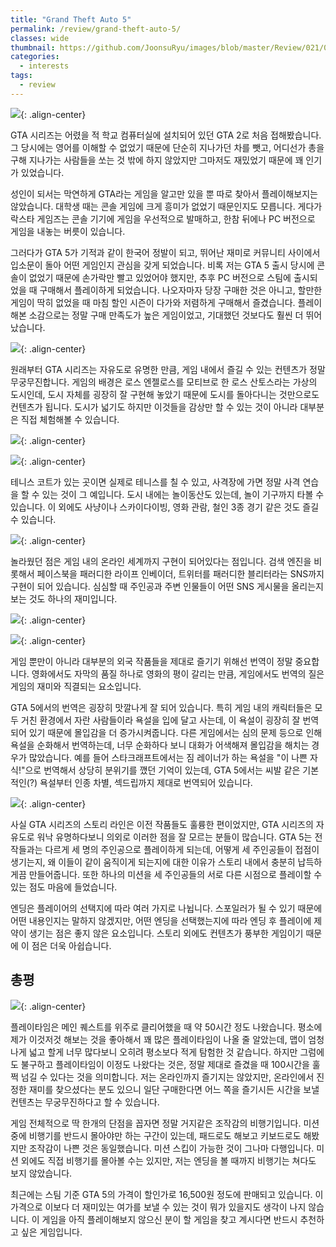 ```yaml
---
title: "Grand Theft Auto 5"
permalink: /review/grand-theft-auto-5/
classes: wide
thumbnail: https://github.com/JoonsuRyu/images/blob/master/Review/021/00.jpg?raw=true
categories:
  - interests
tags:
  - review
---
```


![](https://github.com/JoonsuRyu/images/blob/master/Review/021/00.jpg?raw=true){: .align-center}

GTA 시리즈는 어렸을 적 학교 컴퓨터실에 설치되어 있던 GTA 2로 처음 접해봤습니다. 그 당시에는 영어를 이해할 수 없었기 때문에 단순히 지나가던 차를 뺏고, 어디선가 총을 구해 지나가는 사람들을 쏘는 것 밖에 하지 않았지만 그마저도 재밌었기 때문에 꽤 인기가 있었습니다.

성인이 되서는 막연하게 GTA라는 게임을 알고만 있을 뿐 따로 찾아서 플레이해보지는 않았습니다. 대학생 때는 콘솔 게임에 크게 흥미가 없었기 때문인지도 모릅니다. 게다가 락스타 게임즈는 콘솔 기기에 게임을 우선적으로 발매하고, 한참 뒤에나 PC 버전으로 게임을 내놓는 버릇이 있습니다.

그러다가 GTA 5가 기적과 같이 한국어 정발이 되고, 뛰어난 재미로 커뮤니티 사이에서 입소문이 돌아 어떤 게임인지 관심을 갖게 되었습니다. 비록 저는 GTA 5 출시 당시에 콘솔이 없었기 때문에 손가락만 빨고 있었어야 했지만, 추후 PC 버전으로 스팀에 출시되었을 때 구매해서 플레이하게 되었습니다. 나오자마자 당장 구매한 것은 아니고, 할만한 게임이 딱히 없었을 때 마침 할인 시즌이 다가와 저렴하게 구매해서 즐겼습니다. 플레이해본 소감으로는 정말 구매 만족도가 높은 게임이었고, 기대했던 것보다도 훨씬 더 뛰어났습니다.

![](https://github.com/JoonsuRyu/images/blob/master/Review/021/01.jpg?raw=true){: .align-center}

원래부터 GTA 시리즈는 자유도로 유명한 만큼, 게임 내에서 즐길 수 있는 컨텐츠가 정말 무궁무진합니다. 게임의 배경은 로스 엔젤로스를 모티브로 한 로스 산토스라는 가상의 도시인데, 도시 자체를 굉장히 잘 구현해 놓았기 때문에 도시를 돌아다니는 것만으로도 컨텐츠가 됩니다. 도시가 넓기도 하지만 이것들을 감상만 할 수 있는 것이 아니라 대부분은 직접 체험해볼 수 있습니다.

![](https://github.com/JoonsuRyu/images/blob/master/Review/021/02.jpg?raw=true){: .align-center}

![](https://github.com/JoonsuRyu/images/blob/master/Review/021/03.jpg?raw=true){: .align-center}

테니스 코트가 있는 곳이면 실제로 테니스를 칠 수 있고, 사격장에 가면 정말 사격 연습을 할 수 있는 것이 그 예입니다. 도시 내에는 놀이동산도 있는데, 놀이 기구까지 타볼 수 있습니다. 이 외에도 사냥이나 스카이다이빙, 영화 관람, 철인 3종 경기 같은 것도 즐길 수 있습니다.

![](https://github.com/JoonsuRyu/images/blob/master/Review/021/04.jpg?raw=true){: .align-center}

놀라웠던 점은 게임 내의 온라인 세계까지 구현이 되어있다는 점입니다. 검색 엔진을 비롯해서 페이스북을 패러디한 라이프 인베이더, 트위터를 패러디한 블리터라는 SNS까지 구현이 되어 있습니다. 심심할 때 주인공과 주변 인물들이 어떤 SNS 게시물을 올리는지 보는 것도 하나의 재미입니다.

![](https://github.com/JoonsuRyu/images/blob/master/Review/021/05.jpg?raw=true){: .align-center}

![](https://github.com/JoonsuRyu/images/blob/master/Review/021/06.jpg?raw=true){: .align-center}

게임 뿐만이 아니라 대부분의 외국 작품들을 제대로 즐기기 위해선 번역이 정말 중요합니다. 영화에서도 자막의 품질 하나로 영화의 평이 갈리는 만큼, 게임에서도 번역의 질은 게임의 재미와 직결되는 요소입니다.

GTA 5에서의 번역은 굉장히 맛깔나게 잘 되어 있습니다. 특히 게임 내의 캐릭터들은 모두 거친 환경에서 자란 사람들이라 욕설을 입에 달고 사는데, 이 욕설이 굉장히 잘 번역되어 있기 때문에 몰입감을 더 증가시켜줍니다. 다른 게임에서는 심의 문제 등으로 인해 욕설을 순화해서 번역하는데, 너무 순화하다 보니 대화가 어색해져 몰입감을 해치는 경우가 많았습니다. 예를 들어 스타크래프트에서는 짐 레이너가 하는 욕설을 "이 나쁜 자식!"으로 번역해서 상당히 분위기를 깼던 기억이 있는데, GTA 5에서는 씨발 같은 기본적인(?) 욕설부터 인종 차별, 섹드립까지 제대로 번역되어 있습니다.

![](https://github.com/JoonsuRyu/images/blob/master/Review/021/07.jpg?raw=true){: .align-center}

사실 GTA 시리즈의 스토리 라인은 이전 작품들도 훌륭한 편이었지만, GTA 시리즈의 자유도로 워낙 유명하다보니 의외로 이러한 점을 잘 모르는 분들이 많습니다. GTA 5는 전작들과는 다르게 세 명의 주인공으로 플레이하게 되는데, 어떻게 세 주인공들이 접점이 생기는지, 왜 이들이 같이 움직이게 되는지에 대한 이유가 스토리 내에서 충분히 납득하게끔 만들어줍니다. 또한 하나의 미션을 세 주인공들의 서로 다른 시점으로 플레이할 수 있는 점도 마음에 들었습니다.

엔딩은 플레이어의 선택지에 따라 여러 가지로 나뉩니다. 스포일러가 될 수 있기 때문에 어떤 내용인지는 말하지 않겠지만, 어떤 엔딩을 선택했는지에 따라 엔딩 후 플레이에 제약이 생기는 점은 좋지 않은 요소입니다. 스토리 외에도 컨텐츠가 풍부한 게임이기 때문에 이 점은 더욱 아쉽습니다.

## 총평

![](https://github.com/JoonsuRyu/images/blob/master/Review/021/08.png?raw=true){: .align-center}

플레이타임은 메인 퀘스트를 위주로 클리어했을 때 약 50시간 정도 나왔습니다. 평소에 제가 이것저것 해보는 것을 좋아해서 꽤 많은 플레이타임이 나올 줄 알았는데, 맵이 엄청나게 넓고 할게 너무 많다보니 오히려 평소보다 적게 탐험한 것 같습니다. 하지만 그럼에도 불구하고 플레이타임이 이정도 나왔다는 것은, 정말 제대로 즐겼을 때 100시간을 훌쩍 넘길 수 있다는 것을 의미합니다. 저는 온라인까지 즐기지는 않았지만, 온라인에서 진정한 재미를 찾으셨다는 분도 있으니 일단 구매한다면 어느 쪽을 즐기시든 시간을 보낼 컨텐츠는 무궁무진하다고 할 수 있습니다.

게임 전체적으로 딱 한개의 단점을 꼽자면 정말 거지같은 조작감의 비행기입니다. 미션 중에 비행기를 반드시 몰아야만 하는 구간이 있는데, 패드로도 해보고 키보드로도 해봤지만 조작감이 나쁜 것은 동일했습니다. 미션 스킵이 가능한 것이 그나마 다행입니다. 미션 외에도 직접 비행기를 몰아볼 수는 있지만, 저는 엔딩을 볼 때까지 비행기는 쳐다도 보지 않았습니다.

최근에는 스팀 기준 GTA 5의 가격이 할인가로 16,500원 정도에 판매되고 있습니다. 이 가격으로 이보다 더 재미있는 여가를 보낼 수 있는 것이 뭐가 있을지도 생각이 나지 않습니다. 이 게임을 아직 플레이해보지 않으신 분이 할 게임을 찾고 계시다면 반드시 추천하고 싶은 게임입니다.